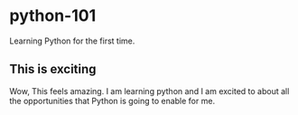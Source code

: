 # python-101

Learning Python for the first time. 

## This is exciting
Wow, This feels amazing. I am learning python and I am excited to about all the opportunities that Python is going to enable for me. 
